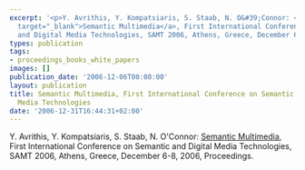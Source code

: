 ```yaml
---
excerpt: '<p>Y. Avrithis, Y. Kompatsiaris, S. Staab, N. O&#39;Connor: <a href="http://www.springeronline.com/3-540-49335-2"
  target="_blank">Semantic Multimedia</a>, First International Conference on Semantic
  and Digital Media Technologies, SAMT 2006, Athens, Greece, December 6-8, 2006, Proceedings.</p>'
types: publication
tags:
- proceedings_books_white_papers
images: []
publication_date: '2006-12-06T00:00:00'
layout: publication
title: Semantic Multimedia, First International Conference on Semantic and Digital
  Media Technologies
date: '2006-12-31T16:44:31+02:00'
---
```

<p>Y. Avrithis, Y. Kompatsiaris, S. Staab, N. O&#39;Connor: <a href="http://www.springeronline.com/3-540-49335-2" target="_blank">Semantic Multimedia</a>, First International Conference on Semantic and Digital Media Technologies, SAMT 2006, Athens, Greece, December 6-8, 2006, Proceedings.</p>

